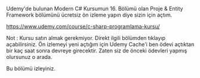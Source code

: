 Udemy'de bulunan Modern C# Kursumun 16. Bölümü olan Proje & Entity Framework bölümünü ücretsiz ön izleme yapın diye sizin için açtım.

https://www.udemy.com/course/c-sharp-programlama-kursu/

Not : Kursu satın almak gerekmiyor. Direkt ilgili bölümden tıklayıp açabilirsiniz. Ön izlemeyi yeni açtığım için Udemy Cache'i ben ödevi açtıktan bir kaç saat sonra devreye girecektir. Zaten siz de önceki ödevleri yapmış olursunuz o arada.

Bu bölümü izleyiniz.
